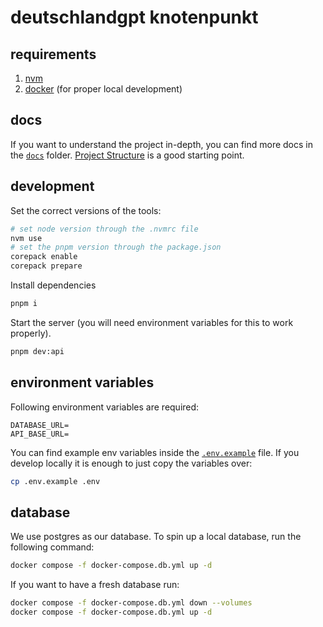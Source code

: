 # deutschlandgpt knotenpunkt

## requirements

1. [nvm](https://github.com/nvm-sh/nvm)
2. [docker](https://docs.docker.com/engine/install/) (for proper local development)

## docs

If you want to understand the project in-depth, you can find more docs in the [`docs`](./docs) folder.
[Project Structure](./docs/project-structure.md) is a good starting point.

## development

Set the correct versions of the tools:

```sh
# set node version through the .nvmrc file
nvm use
# set the pnpm version through the package.json
corepack enable
corepack prepare
```

Install dependencies

```sh
pnpm i
```

Start the server (you will need environment variables for this to work properly).

```sh
pnpm dev:api
```

## environment variables

Following environment variables are required:

```.env
DATABASE_URL=
API_BASE_URL=
```

You can find example env variables inside the [`.env.example`](./.env.example) file.
If you develop locally it is enough to just copy the variables over:

```sh
cp .env.example .env
```

## database

We use postgres as our database.
To spin up a local database, run the following command:

```sh
docker compose -f docker-compose.db.yml up -d
```

If you want to have a fresh database run:

```sh
docker compose -f docker-compose.db.yml down --volumes
docker compose -f docker-compose.db.yml up -d
```
